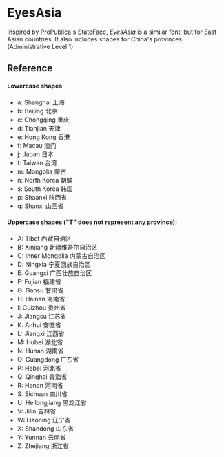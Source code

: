 EyesAsia
========

Inspired by [ProPublica's StateFace](http://propublica.github.io/stateface/), *EyesAsia* is a similar font, but for East Asian countries. It also includes shapes for China's provinces (Administrative Level 1).

## Reference
#### Lowercase shapes
- a: Shanghai 上海
- b: Beijing 北京
- c: Chongqing 重庆
- d: Tianjian 天津
- e: Hong Kong 香港
- f: Macau 澳门
- j: Japan 日本
- t: Taiwan 台湾
- m: Mongolia 蒙古
- n: North Korea 朝鲜
- s: South Korea 韩国
- p: Shaanxi 陕西省
- q: Shanxi 山西省

#### Uppercase shapes ("T" does not represent any province):
- A: Tibet 西藏自治区
- B: Xinjiang 新疆维吾尔自治区
- C: Inner Mongolia 内蒙古自治区
- D: Ningxia 宁夏回族自治区
- E: Guangxi 广西壮族自治区
- F: Fujian 福建省
- G: Gansu 甘肃省
- H: Hainan 海南省
- I: Guizhou 贵州省
- J: Jiangsu 江苏省
- K: Anhui 安徽省
- L: Jiangxi 江西省
- M: Hubei 湖北省
- N: Hunan 湖南省
- O: Guangdong 广东省
- P: Hebei 河北省
- Q: Qinghai 青海省
- R: Henan 河南省
- S: Sichuan 四川省
- U: Heilongjiang 黑龙江省
- V: Jilin 吉林省
- W: Liaoning 辽宁省
- X: Shandong 山东省
- Y: Yunnan 云南省
- Z: Zhejiang 浙江省












